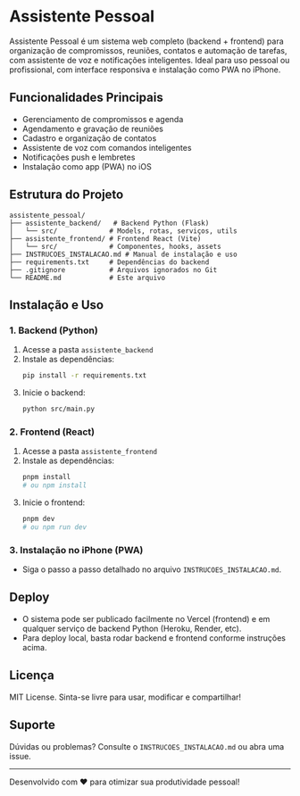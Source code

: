 # Assistente Pessoal

Assistente Pessoal é um sistema web completo (backend + frontend) para organização de compromissos, reuniões, contatos e automação de tarefas, com assistente de voz e notificações inteligentes. Ideal para uso pessoal ou profissional, com interface responsiva e instalação como PWA no iPhone.

## Funcionalidades Principais
- Gerenciamento de compromissos e agenda
- Agendamento e gravação de reuniões
- Cadastro e organização de contatos
- Assistente de voz com comandos inteligentes
- Notificações push e lembretes
- Instalação como app (PWA) no iOS

## Estrutura do Projeto
```
assistente_pessoal/
├── assistente_backend/   # Backend Python (Flask)
│   └── src/             # Models, rotas, serviços, utils
├── assistente_frontend/ # Frontend React (Vite)
│   └── src/             # Componentes, hooks, assets
├── INSTRUCOES_INSTALACAO.md # Manual de instalação e uso
├── requirements.txt     # Dependências do backend
├── .gitignore           # Arquivos ignorados no Git
└── README.md            # Este arquivo
```

## Instalação e Uso

### 1. Backend (Python)
1. Acesse a pasta `assistente_backend`
2. Instale as dependências:
   ```bash
   pip install -r requirements.txt
   ```
3. Inicie o backend:
   ```bash
   python src/main.py
   ```

### 2. Frontend (React)
1. Acesse a pasta `assistente_frontend`
2. Instale as dependências:
   ```bash
   pnpm install
   # ou npm install
   ```
3. Inicie o frontend:
   ```bash
   pnpm dev
   # ou npm run dev
   ```

### 3. Instalação no iPhone (PWA)
- Siga o passo a passo detalhado no arquivo `INSTRUCOES_INSTALACAO.md`.

## Deploy
- O sistema pode ser publicado facilmente no Vercel (frontend) e em qualquer serviço de backend Python (Heroku, Render, etc).
- Para deploy local, basta rodar backend e frontend conforme instruções acima.

## Licença
MIT License. Sinta-se livre para usar, modificar e compartilhar!

## Suporte
Dúvidas ou problemas? Consulte o `INSTRUCOES_INSTALACAO.md` ou abra uma issue.

---
Desenvolvido com ❤️ para otimizar sua produtividade pessoal!
